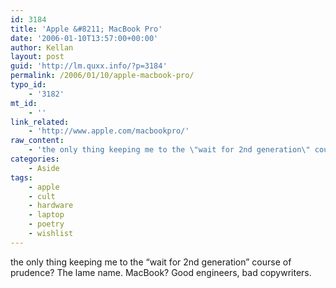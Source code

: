 ```yaml
---
id: 3184
title: 'Apple &#8211; MacBook Pro'
date: '2006-01-10T13:57:00+00:00'
author: Kellan
layout: post
guid: 'http://lm.quxx.info/?p=3184'
permalink: /2006/01/10/apple-macbook-pro/
typo_id:
    - '3182'
mt_id:
    - ''
link_related:
    - 'http://www.apple.com/macbookpro/'
raw_content:
    - 'the only thing keeping me to the \"wait for 2nd generation\" course of prudence? The lame name.  MacBook?  Good engineers, bad copywriters.'
categories:
    - Aside
tags:
    - apple
    - cult
    - hardware
    - laptop
    - poetry
    - wishlist
---
```


the only thing keeping me to the “wait for 2nd generation” course of prudence? The lame name. MacBook? Good engineers, bad copywriters.